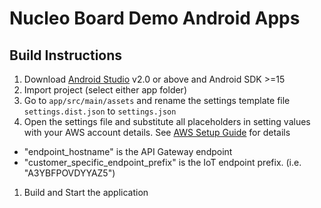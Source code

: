 # Nucleo Board Demo Android Apps

## Build Instructions

1. Download [Android Studio](https://developer.android.com/studio/index.html) v2.0 or above and Android SDK >=15 
1. Import project (select either app folder)
1. Go to `app/src/main/assets` and rename the settings template file `settings.dist.json` to `settings.json`
1. Open the settings file and substitute all placeholders in setting values with your AWS account details. See [AWS Setup Guide](../aws/README.md) for details
  - "endpoint_hostname" is the API Gateway endpoint
  - "customer_specific_endpoint_prefix" is the IoT endpoint prefix. (i.e. "A3YBFPOVDYYAZ5")
1. Build and Start the application


